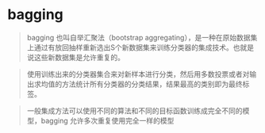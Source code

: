 # bagging

>bagging 也叫自举汇聚法（bootstrap aggregating），是一种在原始数据集上通过有放回抽样重新选出S个新数据集来训练分类器的集成技术。也就是说这些新数据集是允许重复的。

>使用训练出来的分类器集合来对新样本进行分类，然后用多数投票或者对输出求均值的方法统计所有分类器的分类结果，结果最高的类别即为最终标签。

>一般集成方法可以使用不同的算法和不同的目标函数训练成完全不同的模型，bagging 允许多次重复使用完全一样的模型

